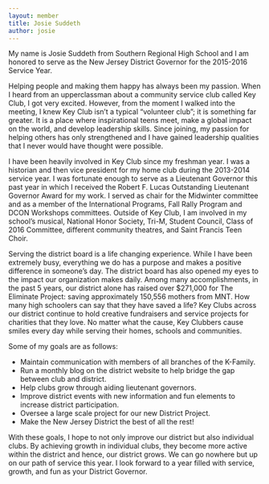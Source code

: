 ```yaml
---
layout: member
title: Josie Suddeth
author: josie
---
```


My name is Josie Suddeth from Southern Regional High School and I am honored to serve as the New Jersey District Governor for the 2015-2016 Service Year. 

Helping people and making them happy has always been my passion. When I heard from an upperclassman about a community service club called Key Club, I got very excited. However, from the moment I walked into the meeting, I knew Key Club isn’t a typical “volunteer club”; it is something far greater. It is a place where inspirational teens meet, make a global impact on the world, and develop leadership skills. Since joining, my passion for helping others has only strengthened and I have gained leadership qualities that I never would have thought were possible.

I have been heavily involved in Key Club since my freshman year. I was a historian and then vice president for my home club during the 2013-2014 service year. I was fortunate enough to serve as a Lieutenant Governor this past year in which I received the Robert F. Lucas Outstanding Lieutenant Governor Award for my work. I served as chair for the Midwinter committee and as a member of the International Programs, Fall Rally Program and DCON Workshops committees. Outside of Key Club, I am involved in my school’s  musical, National Honor Society, Tri-M, Student Council, Class of 2016 Committee, different community theatres, and Saint Francis Teen Choir.

Serving the district board is a life changing experience. While I have been extremely busy, everything we do has a purpose and makes a positive difference in someone’s day. The district board has also opened my eyes to the impact our organization makes daily. Among many accomplishments, in the past 5 years, our district alone has raised over $271,000 for The Eliminate Project: saving approximately 150,556 mothers from MNT. How many high schoolers can say that they have saved a life? Key Clubs across our district continue to hold creative fundraisers and service projects for charities that they love. No matter what the cause, Key Clubbers cause smiles every day while serving their homes, schools and communities. 
           
Some of my goals are as follows:

- Maintain communication with members of all branches of the K-Family.
- Run a monthly blog on the district website to help bridge the gap between club and district.
- Help clubs grow through aiding lieutenant governors.
- Improve district events with new information and fun elements to increase district participation.
- Oversee a large scale project for our new District Project.
- Make the New Jersey District the best of all the rest!

With these goals, I hope to not only improve our district but also individual clubs. By achieving growth in individual clubs, they become more active within the district and hence, our district grows. We can go nowhere but up on our path of service this year. I look forward to a year filled with service, growth, and fun as your District Governor.
